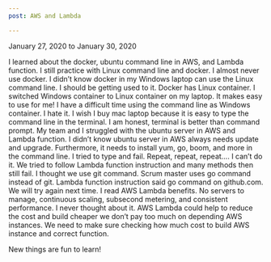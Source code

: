 ```yaml
---
post: AWS and Lambda

---
```


January 27, 2020 to January 30, 2020

I learned about the docker, ubuntu command line in AWS, and Lambda function. I still practice with Linux command line and docker. I almost never use docker. I didn’t know docker in my Windows laptop can use the Linux command line. I should be getting used to it. Docker has Linux container. I switched Windows container to Linux container on my laptop. It makes easy to use for me! I have a difficult time using the command line as Windows container. I hate it. I wish I buy mac laptop because it is easy to type the command line in the terminal. I am honest, terminal is better than command prompt. My team and I struggled with the ubuntu server in AWS and Lambda function. I didn’t know ubuntu server in AWS always needs update and upgrade. Furthermore, it needs to install yum, go, boom, and more in the command line. I tried to type and fail. Repeat, repeat, repeat…. I can’t do it. We tried to follow Lambda function instruction and many methods then still fail. I thought we use git command. Scrum master uses go command instead of git. Lambda function instruction said go command on github.com. We will try again next time. I read AWS Lambda benefits. No servers to manage, continuous scaling, subsecond metering, and consistent performance. I never thought about it. AWS Lambda could help to reduce the cost and build cheaper we don’t pay too much on depending AWS instances. We need to make sure checking how much cost to build AWS instance and correct function.

New things are fun to learn! 
